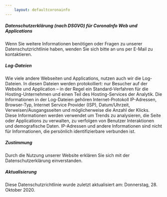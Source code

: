 ```yaml
---
    layout: defaultcoronainfo
---
```


##### Datenschutzerklärung (nach DSGVO) für CoronaInfo Web und Applications

Wenn Sie weitere Informationen benötigen oder Fragen zu unserer Datenschutzrichtlinie haben, wenden Sie sich bitte an uns per E-Mail zu kontaktieren.

##### Log-Dateien
Wie viele andere Webseiten und Applications, nutzen auch wir die Log-Dateien. In diesen Dateien werden protokolliert: nur Besucher auf der Website und Application – in der Regel ein Standard-Verfahren für die Hosting-Unternehmen und einen Teil des Hosting-Services der Analytik. Die Informationen in der Log-Dateien gehören Internet-Protokoll IP-Adressen, Browser-Typ, Internet Service Provider (ISP), Datum/Uhrzeit, Verweisen/Ausgangsseiten und möglicherweise die Anzahl der Klicks. Diese Informationen werden verwendet um Trends zu analysieren, die Seite oder Applications zu verwalten, zu verfolgen von Benutzer Interaktionen und demografische Daten. IP-Adressen und andere Informationen sind nicht für Informationen, die persönlich identifizierbare verbunden ist.

##### Zustimmung
Durch die Nutzung unserer Website erklären Sie sich mit der Datenschutzerklärung einverstanden.

##### Aktualisierung
Diese Datenschutzrichtlinie wurde zuletzt aktualisiert am: Donnerstag, 28. Oktober 2020.